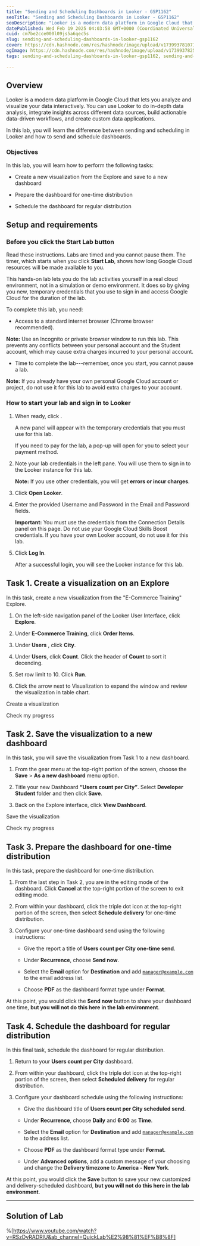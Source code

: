 ```yaml
---
title: "Sending and Scheduling Dashboards in Looker - GSP1162"
seoTitle: "Sending and Scheduling Dashboards in Looker - GSP1162"
seoDescription: "Looker is a modern data platform in Google Cloud that lets you analyze and visualize your data interactively. You can use Looker to do in-depth data analysi"
datePublished: Wed Feb 19 2025 04:03:58 GMT+0000 (Coordinated Universal Time)
cuid: cm7be2cce000l09js5a6qec5s
slug: sending-and-scheduling-dashboards-in-looker-gsp1162
cover: https://cdn.hashnode.com/res/hashnode/image/upload/v1739937810719/6f305fe0-559c-438a-835d-02aafa7684d4.png
ogImage: https://cdn.hashnode.com/res/hashnode/image/upload/v1739937825836/58d3e279-8847-4d42-931d-44ff14539d92.png
tags: sending-and-scheduling-dashboards-in-looker-gsp1162, sending-and-scheduling-dashboards-in-looker, gsp1162

---
```


## **Overview**

Looker is a modern data platform in Google Cloud that lets you analyze and visualize your data interactively. You can use Looker to do in-depth data analysis, integrate insights across different data sources, build actionable data-driven workflows, and create custom data applications.

In this lab, you will learn the difference between sending and scheduling in Looker and how to send and schedule dashboards.

### Objectives

In this lab, you will learn how to perform the following tasks:

* Create a new visualization from the Explore and save to a new dashboard
    
* Prepare the dashboard for one-time distribution
    
* Schedule the dashboard for regular distribution
    

## **Setup and requirements**

### Before you click the Start Lab button

Read these instructions. Labs are timed and you cannot pause them. The timer, which starts when you click **Start Lab**, shows how long Google Cloud resources will be made available to you.

This hands-on lab lets you do the lab activities yourself in a real cloud environment, not in a simulation or demo environment. It does so by giving you new, temporary credentials that you use to sign in and access Google Cloud for the duration of the lab.

To complete this lab, you need:

* Access to a standard internet browser (Chrome browser recommended).
    

**Note:** Use an Incognito or private browser window to run this lab. This prevents any conflicts between your personal account and the Student account, which may cause extra charges incurred to your personal account.

* Time to complete the lab---remember, once you start, you cannot pause a lab.
    

**Note:** If you already have your own personal Google Cloud account or project, do not use it for this lab to avoid extra charges to your account.

### How to start your lab and sign in to Looker

1. When ready, click .
    
    A new panel will appear with the temporary credentials that you must use for this lab.
    
    If you need to pay for the lab, a pop-up will open for you to select your payment method.
    
2. Note your lab credentials in the left pane. You will use them to sign in to the Looker instance for this lab.
    
    **Note:** If you use other credentials, you will get **errors or incur charges**.
    
3. Click **Open Looker**.
    
4. Enter the provided Username and Password in the Email and Password fields.
    
    **Important:** You must use the credentials from the Connection Details panel on this page. Do not use your Google Cloud Skills Boost credentials. If you have your own Looker account, do not use it for this lab.
    
5. Click **Log In**.
    
    After a successful login, you will see the Looker instance for this lab.
    

## **Task 1. Create a visualization on an Explore**

In this task, create a new visualization from the "E-Commerce Training" Explore.

1. On the left-side navigation panel of the Looker User Interface, click **Explore**.
    
2. Under **E-Commerce Training**, click **Order Items**.
    
3. Under **Users** , click **City**.
    
4. Under **Users**, click **Count**. Click the header of **Count** to sort it decending.
    
5. Set row limit to 10. Click **Run**.
    
6. Click the arrow next to Visualization to expand the window and review the visualization in table chart.
    

Create a visualization

Check my progress

## **Task 2. Save the visualization to a new dashboard**

In this task, you will save the visualization from Task 1 to a new dashboard.

1. From the gear menu at the top-right portion of the screen, choose the **Save** &gt; **As a new dashboard** menu option.
    
2. Title your new Dashboard **“Users count per City”**. Select **Developer Student** folder and then click **Save**.
    
3. Back on the Explore interface, click **View Dashboard**.
    

Save the visualization

Check my progress

## **Task 3. Prepare the dashboard for one-time distribution**

In this task, prepare the dashboard for one-time distribution.

1. From the last step in Task 2, you are in the editing mode of the dashboard. Click **Cancel** at the top-right portion of the screen to exit editing mode.
    
2. From within your dashboard, click the triple dot icon at the top-right portion of the screen, then select **Schedule delivery** for one-time distribution.
    
3. Configure your one-time dashboard send using the following instructions:
    
    * Give the report a title of **Users count per City one-time send**.
        
    * Under **Recurrence**, choose **Send now**.
        
    * Select the **Email** option for **Destination** and add [`manager@example.com`](mailto:manager@example.com) to the email address list.
        
    * Choose **PDF** as the dashboard format type under **Format**.
        

At this point, you would click the **Send now** button to share your dashboard one time, **but you will not do this here in the lab environment**.

## **Task 4. Schedule the dashboard for regular distribution**

In this final task, schedule the dashboard for regular distribution.

1. Return to your **Users count per City** dashboard.
    
2. From within your dashboard, click the triple dot icon at the top-right portion of the screen, then select **Scheduled delivery** for regular distribution.
    
3. Configure your dashboard schedule using the following instructions:
    
    * Give the dashboard title of **Users count per City scheduled send**.
        
    * Under **Recurrence**, choose **Daily** and **6:00** as **Time**.
        
    * Select the **Email** option for **Destination** and add [`manager@example.com`](mailto:manager@example.com) to the address list.
        
    * Choose **PDF** as the dashboard format type under **Format**.
        
    * Under **Advanced options**, add a custom message of your choosing and change the **Delivery timezone** to **America - New York**.
        

At this point, you would click the **Save** button to save your new customized and delivery-scheduled dashboard, **but you will not do this here in the lab environment**.

---

## Solution of Lab

%[https://www.youtube.com/watch?v=RSzDvRADRlU&ab_channel=QuickLab%E2%98%81%EF%B8%8F]